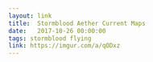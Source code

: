 ```yaml
---
layout: link
title:  Stormblood Aether Current Maps
date:   2017-10-26 00:00:00
tags: stormblood flying
link: https://imgur.com/a/qODxz
---
```

